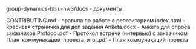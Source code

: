 group-dynamics-bblu-hw3/docs - документы:

CONTRIBUTING.md - правила по работе с репозиторием
index.html - красивая страничка для доп задания
Anketa.docx - Анкета для опроса заказчиков
Protocol.pdf - Протокол встречи (интервью) с заказчиком
План_коммуникаций_проекта_итог.pdf - План коммуникаций проекта
